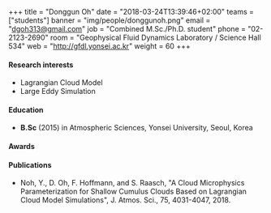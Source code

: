 ﻿+++
title = "Donggun Oh"
date = "2018-03-24T13:39:46+02:00"
teams = ["students"]
banner = "img/people/donggunoh.png"
email = "dgoh313@gmail.com"
job = "Combined M.Sc./Ph.D. student"
phone = "02-2123-2690"
room = "Geophysical Fluid Dynamics Laboratory / Science Hall 534"
web = "http://gfdl.yonsei.ac.kr"
weight = 60
+++

#### Research interests
+ Lagrangian Cloud Model
+ Large Eddy Simulation

#### Education
 + **B.Sc** (2015) in Atmospheric Sciences, Yonsei University, Seoul, Korea

#### Awards


#### Publications
+ Noh, Y., D. Oh, F. Hoffmann, and S. Raasch, "A Cloud Microphysics Parameterization for Shallow Cumulus Clouds Based on Lagrangian Cloud Model Simulations", J. Atmos. Sci., 75, 4031-4047, 2018.
